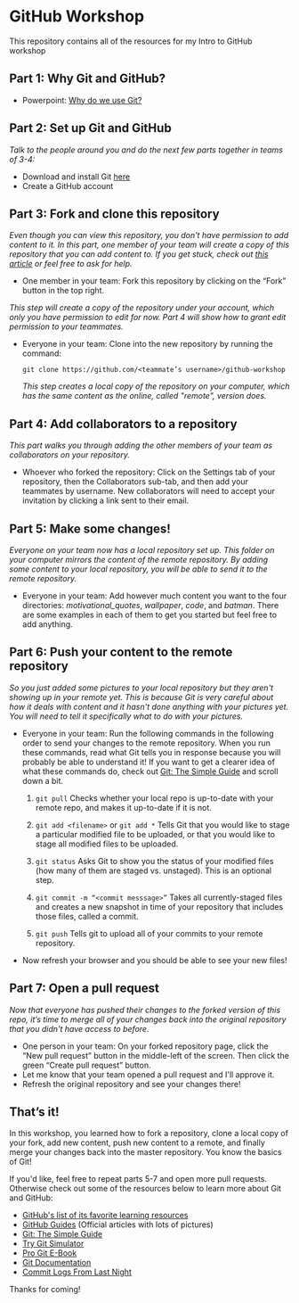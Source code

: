 # GitHub Workshop

This repository contains all of the resources for my Intro to GitHub workshop


## Part 1: Why Git and GitHub?
- Powerpoint: [Why do we use Git?](WhyGit.pptx)

## Part 2: Set up Git and GitHub
*Talk to the people around you and do the next few parts together in teams of 3-4:*

- Download and install Git [here](https://git-scm.com/)
- Create a GitHub account


## Part 3: Fork and clone this repository
*Even though you can view this repository, you don't have permission to add content to it. In this part, one member of your team will create a copy of this repository that you can add content to. If you get stuck, check out [this article](https://help.github.com/articles/fork-a-repo/) or feel free to ask for help.*

- One member in your team: Fork this repository by clicking on the “Fork” button in the top right.

 *This step will create a copy of the repository under your account, which only you have permission to edit for now. Part 4 will show how to grant edit permission to your teammates.*
- Everyone in your team: Clone into the new repository by running the command:

  `git clone https://github.com/<teammate’s username>/github-workshop`

  *This step creates a local copy of the repository on your computer, which has the same content as the online, called "remote", version does.*


## Part 4: Add collaborators to a repository
*This part walks you through adding the other members of your team as collaborators on your repository.*

- Whoever who forked the repository: Click on the Settings tab of your repository, then the Collaborators sub-tab, and then add your teammates by username. New collaborators will need to accept your invitation by clicking a link sent to their email.


## Part 5: Make some changes!
*Everyone on your team now has a local repository set up. This folder on your computer mirrors the content of the remote repository. By adding some content to your local repository, you will be able to send it to the remote repository.*

- Everyone in your team: Add however much content you want to the four directories: *motivational_quotes*, *wallpaper*, *code*, and *batman*. There are some examples in each of them to get you started but feel free to add anything.


## Part 6: Push your content to the remote repository
*So you just added some pictures to your local repository but they aren't showing up in your remote yet. This is because Git is very careful about how it deals with content and it hasn't done anything with your pictures yet. You will need to tell it specifically what to do with your pictures.*

- Everyone in your team: Run the following commands in the following order to send your changes to the remote repository. When you run these commands, read what Git tells you in response because you will probably be able to understand it! If you want to get a clearer idea of what these commands do, check out [Git: The Simple Guide](http://rogerdudler.github.io/git-guide/) and scroll down a bit.

  1. `git pull` Checks whether your local repo is up-to-date with your remote repo, and makes it up-to-date if it is not.

  2. `git add <filename>` or `git add *` Tells Git that you would like to stage a particular modified file to be uploaded, or that you would like to stage all modified files to be uploaded.

  3. `git status` Asks Git to show you the status of your modified files (how many of them are staged vs. unstaged). This is an optional step.

  4. `git commit -m “<commit messsage>”` Takes all currently-staged files and creates a new snapshot in time of your repository that includes those files, called a commit.

  5. `git push` Tells git to upload all of your commits to your remote repository.

- Now refresh your browser and you should be able to see your new files!


## Part 7: Open a pull request
*Now that everyone has pushed their changes to the forked version of this repo, it’s time to merge all of your changes back into the original repository that you didn't have access to before.*

- One person in your team: On your forked repository page, click the “New pull request” button in the middle-left of the screen. Then click the green “Create pull request” button.
- Let me know that your team opened a pull request and I'll approve it.
- Refresh the original repository and see your changes there!


## That’s it!
In this workshop, you learned how to fork a repository, clone a local copy of your fork, add new content, push new content to a remote, and finally merge your changes back into the master repository. You know the basics of Git!

If you'd like, feel free to repeat parts 5-7 and open more pull requests. Otherwise check out some of the resources below to learn more about Git and GitHub:

- [GitHub's list of its favorite learning resources](https://help.github.com/articles/git-and-github-learning-resources/)
- [GitHub Guides](https://guides.github.com/) (Official articles with lots of pictures)
- [Git: The Simple Guide](http://rogerdudler.github.io/git-guide/)
- [Try Git Simulator](https://try.github.io/)
- [Pro Git E-Book](https://git-scm.com/book/en/v2)
- [Git Documentation](https://git-scm.com/docs)
- [Commit Logs From Last Night](http://www.commitlogsfromlastnight.com/)

Thanks for coming!
